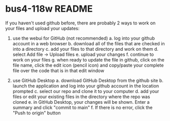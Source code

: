 # bus4-118w README

If you haven't used github before, there are probably 2
ways to work on your files and upload your updates:

1. use the webui for GitHub (not recommended)
    a. log into your github account in a web browser
    b. download all of the files that are checked in into a directory
    c. add your files to that directory and work on them
    d. select Add file -> Upload files
    e. upload your changes
    f. continue to work on your files
    g. when ready to update the file in github, click on the file name, click the edit icon (pencil icon) and copy/paste your complete file over the code that is in that edit window

2. use GitHub Desktop
    a. download GitHub Desktop from the github site
    b. launch the application and log into your github account in the location prompted
    c. select our repo and clone it to your computer
    d. add your files or edit your existing files in the directory where the repo was cloned
    e. in GitHub Desktop, your changes will be shown. Enter a summary and click "commit to main"
    f. If there is no error, click the "Push to origin" button
